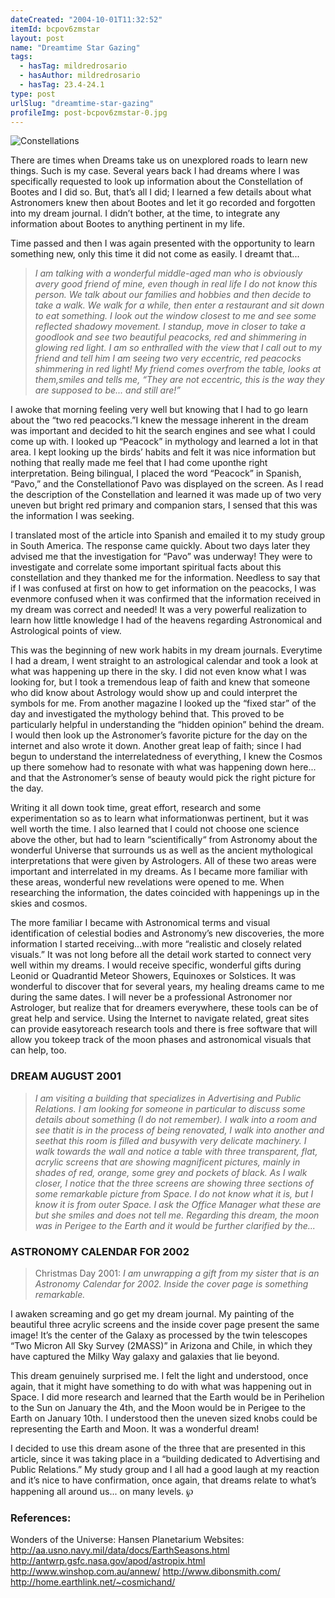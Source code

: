 ```yaml
---
dateCreated: "2004-10-01T11:32:52"
itemId: bcpov6zmstar
layout: post
name: "Dreamtime Star Gazing"
tags:
  - hasTag: mildredrosario
  - hasAuthor: mildredrosario
  - hasTag: 23.4-24.1
type: post
urlSlug: "dreamtime-star-gazing"
profileImg: post-bcpov6zmstar-0.jpg
---
```


![Constellations](../images/post-bcpov6zmstar-0.jpg)

There are times when Dreams take us on unexplored roads to learn new things. Such is my case. Several years back I had dreams where I was specifically requested to look up information about the Constellation of Bootes and I did so. But, that’s all I did; I learned a few details about what Astronomers knew then about Bootes and let it go recorded and forgotten into my dream journal. I didn’t bother, at the time, to integrate any information about Bootes to anything pertinent in my life.

Time passed and then I was again presented with the opportunity to learn something new, only this time it did not come as easily. I dreamt that...

> *I am talking with a wonderful middle-aged man who is obviously avery good friend of mine, even though in real life I do not know this person. We talk about our families and hobbies and then decide to take a walk. We walk for a while, then enter a restaurant and sit down to eat something. I look out the window closest to me and see some reflected shadowy movement. I standup, move in closer to take a goodlook and see two beautiful peacocks, red and shimmering in glowing red light. I am so enthralled with the view that I call out to my friend and tell him I am seeing two very eccentric, red peacocks shimmering in red light! My friend comes overfrom the table, looks at them,smiles and tells me, “They are not eccentric, this is the way they are supposed to be... and still are!”*

I awoke that morning feeling very well but knowing that I had to go learn about the “two red peacocks.”I knew the message inherent in the dream was important and decided to hit the search engines and see what I could come up with. I looked up “Peacock” in mythology and learned a lot in that area. I kept looking up the birds’ habits and felt it was nice information but nothing that really made me feel that I had come uponthe right interpretation. Being bilingual, I placed the word “Peacock” in Spanish, “Pavo,” and the Constellationof Pavo was displayed on the screen. As I read the description of the Constellation and learned it was made up of two very uneven but bright red primary and companion stars, I sensed that this was the information I was seeking.

I translated most of the article into Spanish and emailed it to my study group in South America. The response came quickly. About two days later they advised me that the investigation for “Pavo” was underway! They were to investigate and correlate some important spiritual facts about this constellation and they thanked me for the information. Needless to say that if I was confused at first on how to get information on the peacocks, I was evenmore confused when it was confirmed that the information received in my dream was correct and needed! It was a very powerful realization to learn how little knowledge I had of the heavens regarding Astronomical and Astrological points of view.

This was the beginning of new work habits in my dream journals. Everytime I had a dream, I went straight to an astrological calendar and took a look at what was happening up there in the sky. I did not even know what I was looking for, but I took a tremendous leap of faith and knew that someone who did know about Astrology would show up and could interpret the symbols for me. From another magazine I looked up the “fixed star” of the day and investigated the mythology behind that. This proved to be particularly helpful in understanding the “hidden opinion” behind the dream. I would then look up the Astronomer’s favorite picture for the day on the internet and also wrote it down. Another great leap of faith; since I had begun to understand the interrelatedness of everything, I knew the Cosmos up there somehow had to resonate with what was happening down here... and that the Astronomer’s sense of beauty would pick the right picture for the day.

Writing it all down took time, great effort, research and some experimentation so as to learn what informationwas pertinent, but it was well worth the time. I also learned that I could not choose one science above the other, but had to learn “scientifically“ from Astronomy about the wonderful Universe that surrounds us as well as the ancient mythological interpretations that were given by Astrologers. All of these two areas were important and interrelated in my dreams. As I became more familiar with these areas, wonderful new revelations were opened to me. When researching the information, the dates coincided with happenings up in the skies and cosmos.

The more familiar I became with Astronomical terms and visual identification of celestial bodies and Astronomy’s new discoveries, the more information I started receiving...with more “realistic and closely related visuals.” It was not long before all the detail work started to connect very well within my dreams. I would receive specific, wonderful gifts during Leonid or Quadrantid Meteor Showers, Equinoxes or Solstices. It was wonderful to discover that for several years, my healing dreams came to me during the same dates. I will never be a professional Astronomer nor Astrologer, but realize that for dreamers everywhere, these tools can be of great help and service. Using the Internet to navigate related, great sites can provide easytoreach research tools and there is free software that will allow you tokeep track of the moon phases and astronomical visuals that can help, too.

### DREAM AUGUST 2001

> *I am visiting a building that specializes in Advertising and Public Relations. I am looking for someone in particular to discuss some details about something (I do not remember). I walk into a room and see thatit is in the process of being renovated, I walk into another and seethat this room is filled and busywith very delicate machinery. I walk towards the wall and notice a table with three transparent, flat, acrylic screens that are showing magnificent pictures, mainly in shades of red, orange, some grey and pockets of black. As I walk closer, I notice that the three screens are showing three sections of some remarkable picture from Space. I do not know what it is, but I know it is from outer Space. I ask the Office Manager what these are but she smiles and does not tell me. Regarding this dream, the moon was in Perigee to the Earth and it would be further clarified by the...*

### ASTRONOMY CALENDAR FOR 2002

> Christmas Day 2001: *I am unwrapping a gift from my sister that is an Astronomy Calendar for 2002. Inside the cover page is something remarkable.*

I awaken screaming and go get my dream journal. My painting of the beautiful three acrylic screens and the inside cover page present the same image! It’s the center of the Galaxy as processed by the twin telescopes “Two Micron All Sky Survey (2MASS)” in Arizona and Chile, in which they have captured the Milky Way galaxy and galaxies that lie beyond.

This dream genuinely surprised me. I felt the light and understood, once again, that it might have something to do with what was happening out in Space. I did more research and learned that the Earth would be in Perihelion to the Sun on January the 4th, and the Moon would be in Perigee to the Earth on January 10th. I understood then the uneven sized knobs could be representing the Earth and Moon. It was a wonderful dream!

I decided to use this dream asone of the three that are presented in this article, since it was taking place in a “building dedicated to Advertising and Public Relations.” My study group and I all had a good laugh at my reaction and it’s nice to have confirmation, once again, that dreams relate to what’s happening all around us... on many levels. ℘

### References:

Wonders of the Universe: Hansen Planetarium
Websites: http://aa.usno.navy.mil/data/docs/EarthSeasons.html
http://antwrp.gsfc.nasa.gov/apod/astropix.html
http://www.winshop.com.au/annew/
http://www.dibonsmith.com/
http://home.earthlink.net/~cosmichand/
